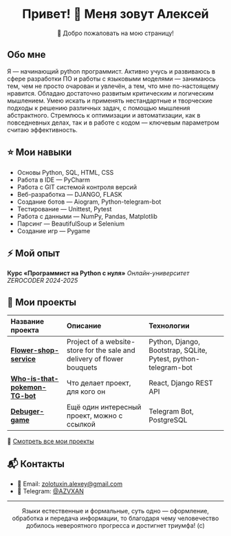 <h1 align="center">Привет! 👋 Меня зовут Алексей</h1>

<p align="center">
  🚀 Добро пожаловать на мою страницу!
</p>



## Обо мне

Я — начинающий python программист. Активно учусь и развиваюсь в сфере разработки ПО
и работы с языковыми моделями — занимаюсь тем, чем не просто очарован и увлечён, а
тем, что мне по-настоящему нравится. Обладаю достаточно развитым критическим и
логическим мышлением. Умею искать и применять нестандартные и творческие подходы к
решению различных задач, с помощью мышления абстрактного. Стремлюсь к оптимизации
и автоматизации, как в повседневных делах, так и в работе с кодом — ключевым
параметром считаю эффективность.



## ⭐ Мои навыки

- Основы Python, SQL, HTML, CSS
- Работа в IDE — PyCharm
- Работа с GIT системой контроля версий
- Веб-разработка — DJANGO, FLASK
- Создание ботов — Aiogram, Python-telegram-bot
- Тестирование — Unittest, Pytest
- Работа с данными — NumPy, Pandas, Matplotlib
- Парсинг — BeautifulSoup и Selenium
- Создание игр — Pygame

## ⚡ Мой опыт

**Курс «Программист на Python с нуля»**
*Онлайн-университет ZEROCODER 2024-2025*


## 🚀 Мои проекты

| Название проекта | Описание | Технологии |
|:-----------------|:---------|:-----------|
| **[Flower-shop-service](https://github.com/Z01coder/Flower-shop-service)** | Project of a website-store for the sale and delivery of flower bouquets | Python, Django, Bootstrap, SQLite, Pytest, python-telegram-bot |
| **[Who-is-that-pokemon-TG-bot](https://github.com/Z01coder/Who-is-that-pokemon-TG-bot)** | Что делает проект, для кого он | React, Django REST API |
| **[Debuger-game](https://github.com/Z01coder/Debuger-game)** | Ещё один интересный проект, можно с ссылкой | Telegram Bot, PostgreSQL |

📂 [Смотреть все мои проекты](https://github.com/Z01coder?tab=repositories)

## 📬 Контакты

- 📧 Email: zolotuxin.alexey@gmail.com 
- 💬 Telegram: [@AZVXAN](https://t.me/AZVXAN)
---

<p align="center", { font-style: italic;}>
Языки естественные и формальные, суть одно — оформление, обработка и передача информации, то
благодаря чему человечество добилось невероятного прогресса и достигнет триумфа! (с)
</p>

